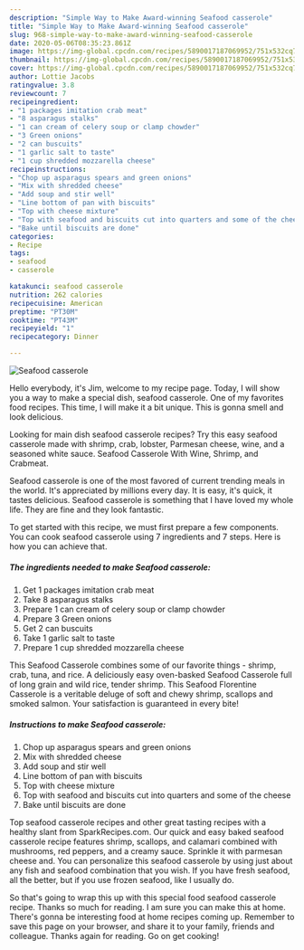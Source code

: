 ```yaml
---
description: "Simple Way to Make Award-winning Seafood casserole"
title: "Simple Way to Make Award-winning Seafood casserole"
slug: 968-simple-way-to-make-award-winning-seafood-casserole
date: 2020-05-06T08:35:23.861Z
image: https://img-global.cpcdn.com/recipes/5890017187069952/751x532cq70/seafood-casserole-recipe-main-photo.jpg
thumbnail: https://img-global.cpcdn.com/recipes/5890017187069952/751x532cq70/seafood-casserole-recipe-main-photo.jpg
cover: https://img-global.cpcdn.com/recipes/5890017187069952/751x532cq70/seafood-casserole-recipe-main-photo.jpg
author: Lottie Jacobs
ratingvalue: 3.8
reviewcount: 7
recipeingredient:
- "1 packages imitation crab meat"
- "8 asparagus stalks"
- "1 can cream of celery soup or clamp chowder"
- "3 Green onions"
- "2 can buscuits"
- "1 garlic salt to taste"
- "1 cup shredded mozzarella cheese"
recipeinstructions:
- "Chop up asparagus spears and green onions"
- "Mix with shredded cheese"
- "Add soup and stir well"
- "Line bottom of pan with biscuits"
- "Top with cheese mixture"
- "Top with seafood and biscuits cut into quarters and some of the cheese"
- "Bake until biscuits are done"
categories:
- Recipe
tags:
- seafood
- casserole

katakunci: seafood casserole 
nutrition: 262 calories
recipecuisine: American
preptime: "PT30M"
cooktime: "PT43M"
recipeyield: "1"
recipecategory: Dinner

---
```



![Seafood casserole](https://img-global.cpcdn.com/recipes/5890017187069952/751x532cq70/seafood-casserole-recipe-main-photo.jpg)

Hello everybody, it's Jim, welcome to my recipe page. Today, I will show you a way to make a special dish, seafood casserole. One of my favorites food recipes. This time, I will make it a bit unique. This is gonna smell and look delicious.

Looking for main dish seafood casserole recipes? Try this easy seafood casserole made with shrimp, crab, lobster, Parmesan cheese, wine, and a seasoned white sauce. Seafood Casserole With Wine, Shrimp, and Crabmeat.

Seafood casserole is one of the most favored of current trending meals in the world. It's appreciated by millions every day. It is easy, it's quick, it tastes delicious. Seafood casserole is something that I have loved my whole life. They are fine and they look fantastic.


To get started with this recipe, we must first prepare a few components. You can cook seafood casserole using 7 ingredients and 7 steps. Here is how you can achieve that.

<!--inarticleads1-->

##### The ingredients needed to make Seafood casserole:

1. Get 1 packages imitation crab meat
1. Take 8 asparagus stalks
1. Prepare 1 can cream of celery soup or clamp chowder
1. Prepare 3 Green onions
1. Get 2 can buscuits
1. Take 1 garlic salt to taste
1. Prepare 1 cup shredded mozzarella cheese


This Seafood Casserole combines some of our favorite things - shrimp, crab, tuna, and rice. A deliciously easy oven-basked Seafood Casserole full of long grain and wild rice, tender shrimp. This Seafood Florentine Casserole is a veritable deluge of soft and chewy shrimp, scallops and smoked salmon. Your satisfaction is guaranteed in every bite! 

<!--inarticleads2-->

##### Instructions to make Seafood casserole:

1. Chop up asparagus spears and green onions
1. Mix with shredded cheese
1. Add soup and stir well
1. Line bottom of pan with biscuits
1. Top with cheese mixture
1. Top with seafood and biscuits cut into quarters and some of the cheese
1. Bake until biscuits are done


Top seafood casserole recipes and other great tasting recipes with a healthy slant from SparkRecipes.com. Our quick and easy baked seafood casserole recipe features shrimp, scallops, and calamari combined with mushrooms, red peppers, and a creamy sauce. Sprinkle it with parmesan cheese and. You can personalize this seafood casserole by using just about any fish and seafood combination that you wish. If you have fresh seafood, all the better, but if you use frozen seafood, like I usually do. 

So that's going to wrap this up with this special food seafood casserole recipe. Thanks so much for reading. I am sure you can make this at home. There's gonna be interesting food at home recipes coming up. Remember to save this page on your browser, and share it to your family, friends and colleague. Thanks again for reading. Go on get cooking!
